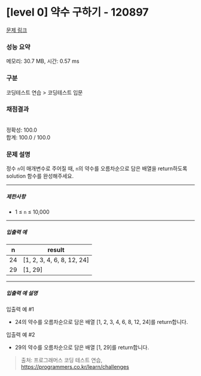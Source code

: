 # [level 0] 약수 구하기 - 120897 

[문제 링크](https://school.programmers.co.kr/learn/courses/30/lessons/120897) 

### 성능 요약

메모리: 30.7 MB, 시간: 0.57 ms

### 구분

코딩테스트 연습 > 코딩테스트 입문

### 채점결과

<br/>정확성: 100.0<br/>합계: 100.0 / 100.0

### 문제 설명

<p>정수 <code>n</code>이 매개변수로 주어질 때, <code>n</code>의 약수를 오름차순으로 담은 배열을 return하도록 solution 함수를 완성해주세요.</p>

<hr>

<h5>제한사항</h5>

<ul>
<li>1 ≤ <code>n</code> ≤ 10,000</li>
</ul>

<hr>

<h5>입출력 예</h5>
<table class="table">
        <thead><tr>
<th>n</th>
<th>result</th>
</tr>
</thead>
        <tbody><tr>
<td>24</td>
<td>[1, 2, 3, 4, 6, 8, 12, 24]</td>
</tr>
<tr>
<td>29</td>
<td>[1, 29]</td>
</tr>
</tbody>
      </table>
<hr>

<h5>입출력 예 설명</h5>

<p>입출력 예 #1</p>

<ul>
<li>24의 약수를 오름차순으로 담은 배열 [1, 2, 3, 4, 6, 8, 12, 24]를 return합니다.</li>
</ul>

<p>입출력 예 #2</p>

<ul>
<li>29의 약수를 오름차순으로 담은 배열 [1, 29]를 return합니다.</li>
</ul>


> 출처: 프로그래머스 코딩 테스트 연습, https://programmers.co.kr/learn/challenges